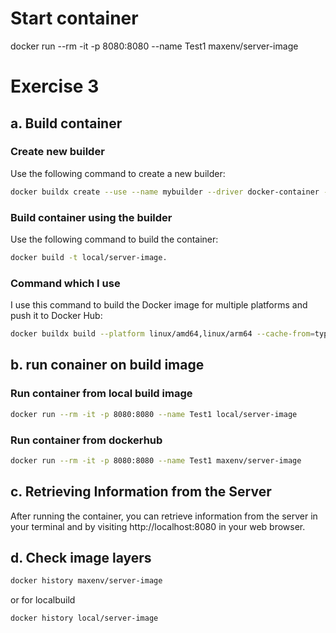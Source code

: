 # Start container

docker run --rm -it -p 8080:8080 --name Test1 maxenv/server-image

# Exercise 3

## a. Build container

### Create new builder

Use the following command to create a new builder:

```bash
docker buildx create --use --name mybuilder --driver docker-container --bootstrap
```

### Build container using the builder

Use the following command to build the container:

```bash
docker build -t local/server-image.
```

### Command which I use

I use this command to build the Docker image for multiple platforms and push it to Docker Hub:

```bash
docker buildx build --platform linux/amd64,linux/arm64 --cache-from=type=registry,ref=maxenv/server-image:latest --cache-to=type=registry,ref=maxenv/server-image:cache,mode=max --push -t maxenv/server-image:latest .
```

## b. run conainer on build image

### Run container from local build image

```bash
docker run --rm -it -p 8080:8080 --name Test1 local/server-image
```

### Run container from dockerhub

```bash
docker run --rm -it -p 8080:8080 --name Test1 maxenv/server-image
```

## c. Retrieving Information from the Server

After running the container, you can retrieve information from the server in your terminal and by visiting http://localhost:8080 in your web browser.

## d. Check image layers

```bash
docker history maxenv/server-image
```

or for localbuild

```bash
docker history local/server-image
```
